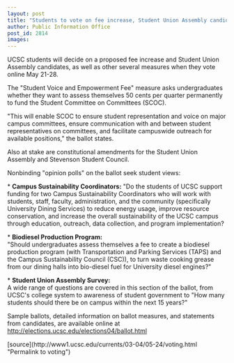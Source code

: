 ```yaml
---
layout: post
title: "Students to vote on fee increase, Student Union Assembly candidates"
author: Public Information Office
post_id: 2814
images:
---
```


<p>
  UCSC students will decide on a proposed fee increase and Student Union Assembly candidates, as well as other several measures when they vote online May 21-28.<br>
</p>
<p>
  The "Student Voice and Empowerment Fee" measure asks undergraduates whether they want to assess themselves 50 cents per quarter permanently to fund the Student Committee on Committees (SCOC).
</p>
<p>
  "This will enable SCOC to ensure student representation and voice on major campus committees, ensure communication with and between student representatives on committees, and facilitate campuswide outreach for available positions," the ballot states.<br>
</p>
<p>
  Also at stake are constitutional amendments for the Student Union Assembly and Stevenson Student Council.<br>
</p>
<p>
  Nonbinding "opinion polls" on the ballot seek student views:<br>
</p>
<p>
  * <b>Campus Sustainability Coordinators:</b> "Do the students of UCSC support funding for two Campus Sustainability Coordinators who will work with students, staff, faculty, administration, and the community (specifically University Dining Services) to reduce energy usage, improve resource conservation, and increase the overall sustainability of the UCSC campus through education, outreach, data collection, and program implementation?<br>
</p>
<p>
  * <b>Biodiesel Production Program:</b><br>
  "Should undergraduates assess themselves a fee to create a biodiesel production program (with Transportation and Parking Services (TAPS) and the Campus Sustainability Council (CSC)), to turn waste cooking grease from our dining halls into bio-diesel fuel for University diesel engines?"<br>
</p>
<p>
  * <b>Student Union Assembly Survey:</b><br>
  A wide range of questions are covered in this section of the ballot, from UCSC's college system to awareness of student government to "How many students should there be on campus within the next 15 years?"
</p>
<p>
  Sample ballots, detailed information on ballot measures, and statements from candidates, are available online at <a href="http://elections.ucsc.edu/elections04/ballot.html">http://elections.ucsc.edu/elections04/ballot.html<br></a>
</p>
[source](http://www1.ucsc.edu/currents/03-04/05-24/voting.html "Permalink to voting")

